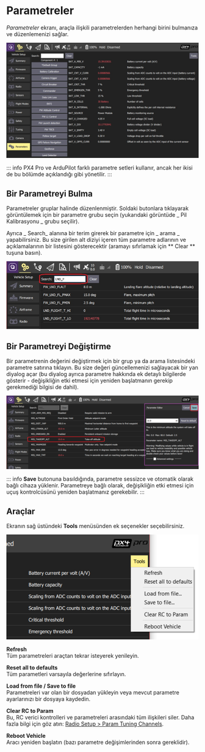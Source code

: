 # Parametreler

_Parametreler_ ekranı, araçla ilişkili parametrelerden herhangi birini bulmanıza ve düzenlemenizi sağlar.

![Parametreler Ekranı](../../../assets/setup/parameters_px4.jpg)

::: info
PX4 Pro ve ArduPilot farklı parametre setleri kullanır, ancak her ikisi de bu bölümde açıklandığı gibi yönetilir.
:::

## Bir Parametreyi Bulma

Parametreler gruplar halinde düzenlenmiştir. Soldaki butonlara tıklayarak görüntülemek için bir parametre grubu seçin (yukarıdaki görüntüde _ Pil Kalibrasyonu _ grubu seçilir).

Ayrıca _ Search_ alanına bir terim girerek bir parametre için _ arama _ yapabilirsiniz. Bu size girilen alt diziyi içeren tüm parametre adlarının ve açıklamalarının bir listesini gösterecektir (aramayı sıfırlamak için ** Clear ** tuşuna basın).

![Parametreler Araması](../../../assets/setup/parameters_search.jpg)

## Bir Parametreyi Değiştirme

Bir parametrenin değerini değiştirmek için bir grup ya da arama listesindeki parametre satırına tıklayın. Bu size değeri güncellemenizi sağlayacak bir yan diyalog açar (bu diyalog ayrıca parametre hakkında ek detaylı bilgilerde gösterir - değişikliğin etki etmesi için yeniden başlatmanın gerekip gerekmediği bilgisi de dahil).

![Bir parametre değerini değiştirme](../../../assets/setup/parameters_changing.png)

::: info
**Save** butonuna basıldığında, parametre sessizce ve otomatik olarak bağlı cihaza yüklenir. Parametreye bağlı olarak, değişikliğin etki etmesi için uçuş kontrolcüsünü yeniden başlatmanız gerekebilir.
:::

## Araçlar

Ekranın sağ üstündeki **Tools** menüsünden ek seçenekler seçebilirsiniz.

![Araçlar Menüsü](../../../assets/setup/parameters_tools_menu.png)

**Refresh** <br /> Tüm parametreleri araçtan tekrar isteyerek yenileyin.

**Reset all to defaults** <br />Tüm parametleri varsayıla değerlerine sıfırlayın.

**Load from file / Save to file** <br />Parametreleri var olan bir dosyadan yükleyin veya mevcut parametre ayarlarınızı bir dosyaya kaydedin.

**Clear RC to Param** <br />Bu, RC verici kontrolleri ve parametreleri arasındaki tüm ilişkileri siler. Daha fazla bilgi için göz atın: [Radio Setup > Param Tuning Channels](../SetupView/Radio.md#param-tuning-channels-px4).

**Reboot Vehicle** <br />Aracı yeniden başlatın (bazı parametre değişimlerinden sonra gereklidir).
